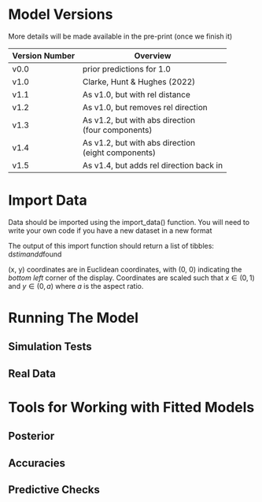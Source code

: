 # Model Versions

More details will be made available in the pre-print (once we finish it)

| Version Number             | Overview                           |
|----------------------------|------------------------------------|
| v0.0                       | prior predictions for 1.0          |
| v1.0                       | Clarke, Hunt & Hughes (2022)       |
| v1.1                       | As v1.0, but with rel distance     |
| v1.2                       | As v1.0, but removes rel direction |
| v1.3                       | As v1.2, but with abs direction <br> (four components) |
| v1.4                | As v1.2, but with abs direction <br> (eight components) |
| v1.5               | As v1.4, but adds rel direction back in                          |




# Import Data

Data should be imported using the import_data() function. You will need to write your own code if you have a new dataset in a new format 

The output of this import function should return a list of tibbles: d$stim and d$found

(x, y) coordinates are in Euclidean coordinates, with (0, 0) indicating the *bottom left* corner of the display. 
Coordinates are scaled such that $x \in (0, 1)$ and $y \in (0, a)$ where $a$ is the aspect ratio.



# Running The Model

## Simulation Tests


## Real Data


# Tools for Working with Fitted Models

## Posterior

## Accuracies

## Predictive Checks
